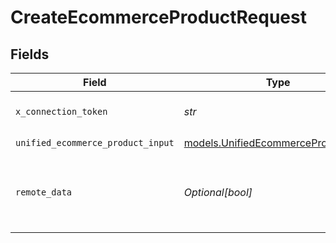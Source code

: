 # CreateEcommerceProductRequest


## Fields

| Field                                                                            | Type                                                                             | Required                                                                         | Description                                                                      | Example                                                                          |
| -------------------------------------------------------------------------------- | -------------------------------------------------------------------------------- | -------------------------------------------------------------------------------- | -------------------------------------------------------------------------------- | -------------------------------------------------------------------------------- |
| `x_connection_token`                                                             | *str*                                                                            | :heavy_check_mark:                                                               | The connection token                                                             |                                                                                  |
| `unified_ecommerce_product_input`                                                | [models.UnifiedEcommerceProductInput](../models/unifiedecommerceproductinput.md) | :heavy_check_mark:                                                               | N/A                                                                              |                                                                                  |
| `remote_data`                                                                    | *Optional[bool]*                                                                 | :heavy_minus_sign:                                                               | Set to true to include data from the original Accounting software.               | false                                                                            |
